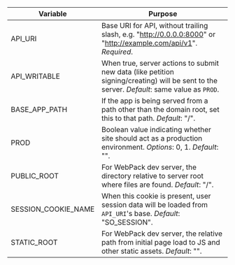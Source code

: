Variable                          | Purpose
----------------------------------|----------------------------------
API_URI                           | Base URI for API, without trailing slash, e.g. "http://0.0.0.0:8000" or "http://example.com/api/v1". _Required_.
API_WRITABLE                      | When true, server actions to submit new data (like petition signing/creating) will be sent to the server. _Default_: same value as `PROD`.
BASE_APP_PATH                     | If the app is being served from a path other than the domain root, set this to that path. _Default_: "/".
PROD                              | Boolean value indicating whether site should act as a production environment. _Options_: 0, 1. _Default_: "".
PUBLIC_ROOT                       | For WebPack dev server, the directory relative to server root where files are found. _Default_: "/".
SESSION_COOKIE_NAME               | When this cookie is present, user session data will be loaded from `API_URI`'s base. _Default_: "SO_SESSION".
STATIC_ROOT                       | For WebPack dev server, the relative path from initial page load to JS and other static assets. _Default_: "".

